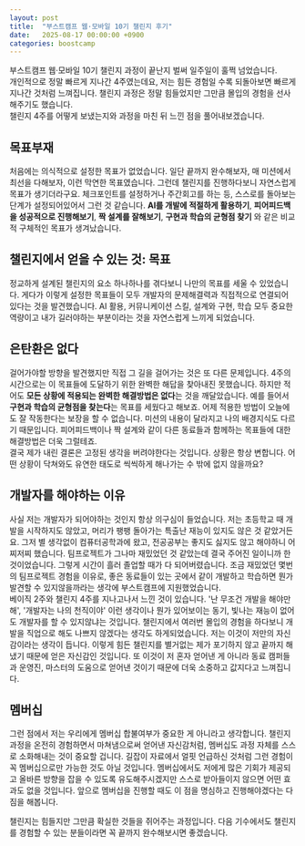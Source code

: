```yaml
---
layout: post
title:  "부스트캠프 웹·모바일 10기 챌린지 후기"
date:   2025-08-17 00:00:00 +0900
categories: boostcamp
---
```


부스트캠프 웹·모바일 10기 챌린지 과정이 끝난지 벌써 일주일이 훌쩍 넘었습니다.  
개인적으로 정말 빠르게 지나간 4주였는데요, 저는 힘든 경험일 수록 되돌아보면 빠르게 지나간 것처럼 느껴집니다.
챌린지 과정은 정말 힘들었지만 그만큼 몰입의 경험을 선사해주기도 했습니다.  
챌린지 4주를 어떻게 보냈는지와 과정을 마친 뒤 느낀 점을 풀어내보겠습니다.

## 목표부재
처음에는 의식적으로 설정한 목표가 없었습니다. 일단 끝까지 완수해보자, 매 미션에서 최선을 다해보자, 이런 막연한 목표였습니다. 그런데 챌린지를 진행하다보니 자연스럽게 목표가 생기더라구요. 체크포인트를 설정하거나 주간회고를 하는 등, 스스로를 돌아보는 단계가 설정되어있어서 그런 것 같습니다. **AI를 개발에 적절하게 활용하기**, **피어피드백을 성공적으로 진행해보기**, **짝 설계를 잘해보기**, **구현과 학습의 균형점 찾기** 와 같은 비교적 구체적인 목표가 생겨났습니다. 

## 챌린지에서 얻을 수 있는 것: 목표
정교하게 설계된 챌린지의 요소 하나하나를 겪다보니 나만의 목표를 세울 수 있었습니다. 게다가 이렇게 설정한 목표들이 모두 개발자의 문제해결력과 직접적으로 연결되어 있다는 것을 발견했습니다. AI 활용, 커뮤니케이션 스킬, 설계와 구현, 학습 모두 중요한 역량이고 내가 길러야하는 부분이라는 것을 자연스럽게 느끼게 되었습니다.

## 은탄환은 없다
걸어가야할 방향을 발견했지만 직접 그 길을 걸어가는 것은 또 다른 문제입니다. 4주의 시간으로는 이 목표들에 도달하기 위한 완벽한 해답을 찾아내진 못했습니다. 하지만 적어도 **모든 상황에 적용되는 완벽한 해결방법은 없다**는 것을 깨달았습니다. 예를 들어서 **구현과 학습의 균형점을 찾는다**는 목표를 세웠다고 해보죠. 어제 적용한 방법이 오늘에도 잘 작동한다는 보장을 할 수 없습니다. 미션의 내용이 달라지고 나의 배경지식도 다르기 때문입니다. 피어피드백이나 짝 설계와 같이 다른 동료들과 함께하는 목표들에 대한 해결방법은 더욱 그럴테죠.  
결국 제가 내린 결론은 고정된 생각을 버려야한다는 것입니다. 상황은 항상 변합니다. 어떤 상황이 닥쳐와도 유연한 태도로 씩씩하게 해나가는 수 밖에 없지 않을까요?

## 개발자를 해야하는 이유
사실 저는 개발자가 되어야하는 것인지 항상 의구심이 들었습니다. 저는 초등학교 때 개발을 시작하지도 않았고, 머리가 팽팽 돌아가는 특출난 재능이 있지도 않은 것 같았거든요. 그저 별 생각없이 컴퓨터공학과에 왔고, 전공공부는 좋지도 싫지도 않고 해야하니 어찌저찌 했습니다. 팀프로젝트가 그나마 재밌었던 것 같았는데 결국 주어진 일이니까 한 것이었습니다. 그렇게 시간이 흘러 졸업할 때가 다 되어버렸습니다. 조금 재밌었던 몇번의 팀프로젝트 경험을 이유로, 좋은 동료들이 있는 곳에서 같이 개발하고 학습하면 뭔가 발견할 수 있지않을까라는 생각에 부스트캠프에 지원했었습니다.  
 베이직 2주와 챌린지 4주를 지나고나서 느낀 것이 있습니다. '난 무조건 개발을 해야만해', '개발자는 나의 천직이야' 이런 생각이나 뭔가 있어보이는 동기, 빛나는 재능이 없어도 개발자를 할 수 있지않냐는 것입니다. 챌린지에서 여러번 몰입의 경험을 하다보니 개발을 직업으로 해도 나쁘지 않겠다는 생각도 하게되었습니다. 저는 이것이 저만의 자신감이라는 생각이 듭니다. 이렇게 힘든 챌린지를 별거없는 제가 포기하지 않고 끝까지 해냈기 때문에 얻은 자신감인 것입니다. 또 이것이 저 혼자 얻어낸 게 아니라 동료 캠퍼들과 운영진, 마스터의 도움으로 얻어낸 것이기 때문에 더욱 소중하고 값지다고 느껴집니다.

## 멤버십
그런 점에서 저는 우리에게 멤버십 합불여부가 중요한 게 아니라고 생각합니다. 챌린지 과정을 온전히 경험하면서 마쳐냄으로써 얻어낸 자신감처럼, 멤버십도 과정 자체를 스스로 소화해내는 것이 중요할 겁니다. 길잡이 자료에서 얼핏 언급하신 것처럼 그런 경험이 꼭 멤버십으로만 가능한 것도 아닐 것입니다. 멤버십에서도 저에게 많은 기회가 제공되고 올바른 방향을 잡을 수 있도록 유도해주시겠지만 스스로 받아들이지 않으면 어떤 효과도 없을 것입니다. 앞으로 멤버십을 진행할 때도 이 점을 명심하고 진행해야겠다는 다짐을 해봅니다.  

챌린지는 힘들지만 그만큼 확실한 것들을 쥐어주는 과정입니다. 다음 기수에서도 챌린지를 경험할 수 있는 분들이라면 꼭 끝까지 완수해보시면 좋겠습니다.







